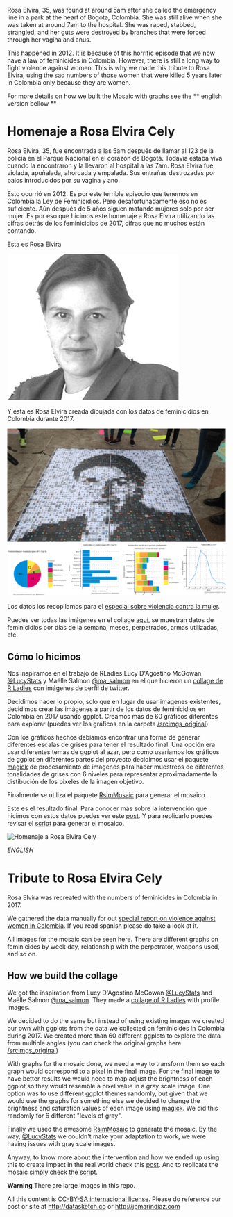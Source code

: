 
Rosa Elvira, 35, was found at around 5am after she called the emergency line in a park at the heart of Bogota, Colombia. She was still alive when she was taken at around 7am to the hospital. She was raped, stabbed, strangled, and her guts were destroyed by branches that were forced through her vagina and anus. 

This happened in 2012. It is because of this horrific episode that we now have a law of feminicides in Colombia. However, there is still a long way to fight violence against women. This is why we made this tribute to Rosa Elvira, using the sad numbers of those women that were killed 5 years later in Colombia only because they are women.

For more details on how we built the Mosaic with graphs see the ** english version bellow **

# Homenaje a Rosa Elvira Cely

Rosa Elvira, 35, fue encontrada a las 5am después de llamar al 123 de la policía en el Parque Nacional en el corazon de Bogotá. Todavía estaba viva cuando la encontraron y la llevaron al hospital a las 7am. Rosa Elvira fue violada, apuñalada, ahorcada y empalada. Sus entrañas destrozadas por palos introducidos por su vagina y ano.

Esto ocurrió en 2012. Es por este terrible episodio que tenemos en Colombia la Ley de Feminicidios. Pero desafortunadamente eso no es suficiente. Aún después de 5 años siguen matando mujeres solo por ser mujer. Es por eso que hicimos este homenaje a Rosa Elvira utilizando las cifras detrás de los feminicidios de 2017, cifras que no muchos están contando.

Esta es Rosa Elvira

![rosa-elvira-cely](rosa-elvira-cely-bg.png)

Y esta es Rosa Elvira creada dibujada con los datos de feminicidios en Colombia durante 2017.

![rosa-elvira-cely](photos/rosa-elvira-plots.png)

Los datos los recopilamos para el [especial sobre violencia contra la mujer](http://especiales.datasketch.co/sobrevivientes). 

Puedes ver todas las imágenes en el collage [aquí](especiales.datasketch.co/sobrevivientes/caminos-para-combatir-la-violencia.html), se muestran datos de feminicidios por días de la semana, meses, perpetrados, armas utilizadas, etc.

## Cómo lo hicimos

Nos inspiramos en el trabajo de RLadies Lucy D'Agostino McGowan [@LucyStats](http://twitter.com/LucyStats) y Maëlle Salmon [@ma_salmon](http://twitter.com/ma_salmon) en el que hicieron un [collage de R Ladies](http://livefreeordichotomize.com/2017/07/18/the-making-of-we-r-ladies/) con imágenes de perfil de twitter.

Decidimos hacer lo propio, solo que en lugar de usar imágenes existentes, decidimos crear las imágenes a partir de los datos de feminicidios en Colombia en 2017 usando ggplot. Creamos más de 60 gráficos diferentes para explorar (puedes ver los gráficos en la carpeta [/srcimgs_original](./srcimgs_original))

Con los gráficos hechos debíamos encontrar una forma de generar diferentes escalas de grises para tener el resultado final. Una opción era usar diferentes temas de ggplot al azar, pero como usaríamos los gráficos de ggplot en diferentes partes del proyecto decidimos usar el paquete [magick](https://cran.r-project.org/web/packages/magick/vignettes/intro.html) de procesamiento de imágenes para hacer muestreos de diferentes tonalidades de grises con 6 niveles para representar aproximadamente la distibución de los pixeles de la imagen objetivo. 

Finalmente se utiliza el paquete [RsimMosaic](https://cran.r-project.org/web/packages/RsimMosaic/index.html) para generar el mosaico.

Este es el resultado final.
Para conocer más sobre la intervención que hicimos con estos datos puedes ver este [post](https://www.datasketch.co/es/p/revive-nuestra-intervencion-callejera-con-rosa-elvira-cely).
Y para replicarlo puedes revisar el [script](rcompose-image.R) para generar el mosaico.

![Homenaje a Rosa Elvira Cely](homenaje-rosa-elvira-cely.gif)


_ENGLISH_

# Tribute to Rosa Elvira Cely

Rosa Elvira was recreated with the numbers of feminicides in Colombia in 2017.

We gathered the data manually for out [special report on violence against women in Colombia](http://especiales.datasketch.co/sobrevivientes). If you read spanish please do take a look at it.

All images for the mosaic can be seen [here](especiales.datasketch.co/sobrevivientes/caminos-para-combatir-la-violencia.html). There are different graphs on feminicides by week day, relationship with the perpetrator, weapons used, and so on.

## How we build the collage

We got the inspiration from Lucy D'Agostino McGowan [@LucyStats](http://twitter.com/LucyStats) and Maëlle Salmon [@ma_salmon](http://twitter.com/ma_salmon). They made a [collage of R Ladies](http://livefreeordichotomize.com/2017/07/18/the-making-of-we-r-ladies/) with profile images.

We decided to do the same but instead of using existing images we created our own with ggplots from the data we collected on feminicides in Colombia during 2017. We created more than 60 different ggplots to explore the data from multiple angles (you can check the original graphs here [/srcimgs_original](./srcimgs_original))

With graphs for the mosaic done, we need a way to transform them so each graph would correspond to a pixel in the final image. For the final image to have better results we would need to map adjust the brightness of each ggplot so they would resemble a pixel value in a gray scale image. One option was to use different ggplot themes randomly, but given that we would use the graphs for something else we decided to change the brightness and saturation values of each image using [magick](https://cran.r-project.org/web/packages/magick/vignettes/intro.html). We did this randomly for 6 different "levels of gray". 

Finally we used the awesome [RsimMosaic](https://cran.r-project.org/web/packages/RsimMosaic/index.html) to generate the mosaic. By the way, [@LucyStats](http://twitter.com/LucyStats) we couldn't make your adaptation to work, we were having issues with gray scale images. 

Anyway, to know more about the intervention and how we ended up using this to create impact in the real world check this [post](https://www.datasketch.co/en/p/how-we-used-r-to-raise-alarms-about-feminicides-in-colombia).
And to replicate the mosaic simply check the [script](rcompose-image.R).

**Warning**
There are large images in this repo.

All this content is [CC-BY-SA internacional license](https://creativecommons.org/licenses/by-sa/4.0/).
Please do reference our post or site at http://datasketch.co or http://jpmarindiaz.com


